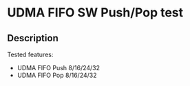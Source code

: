 # UDMA FIFO SW Push/Pop test

## Description

Tested features:

- UDMA FIFO Push 8/16/24/32
- UDMA FIFO Pop 8/16/24/32
